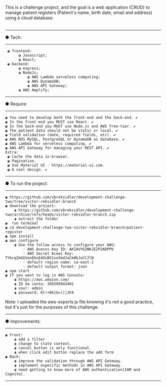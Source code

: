 <div>
  This is a challenge project, and the goal is a web application (CRUD) to manage patient registers (Patient's name, birth date, email and address) using a cloud database.

 </div>

 <br>
 
  ------------------------------
 
● Tech:

 ------------------------------
	 ◕ frontend: 
		  ◑ Javascript;
		  ◑ React;  
	 ◕ backend:
		  ◑ express;
		  ◑ NodeJs;
          	  ◑ AWS Lambda serveless computing;
          	  ◑ AWS DynamoDB;
         	  ◑ AWS API Gateway;
		  ◑ AWS Amplify;
-------------------------------

● Require: 

-------------------------------
	◕ You need to develop both the front-end and the back-end. ✔️
	◕ In the front-end you MUST use React. ✔️
	◕ In the back-end you MUST use Node.js and AWS free-tier. ✔️
	◕ The patient data should not be static or local. ✔️
	◕ Field validation (date, required fields, etc). ✔️
	◕ AWS RDS MySQL, PostgreSQL or DynamoDB as database. ✔️
	◕ AWS Lambda for serveless computing. ✔️
	◕ AWS API Gateway for managing your REST API. ✔️
	Extra:
	 ◕ Cache the data in-browser.
	 ◕ Pagination.
	 ◕ Use Material UI - https://material-ui.com.
	 ◕ A cool design. ✔️
-------------------------------

● To run the project: 

-------------------------------
	◕ https://github.com/vbreksidler/development-challenge-two/tree/victor-reksidler-branch
	◕ download the project:
		◑ https://github.com/vbreksidler/development-challenge-two/archive/refs/heads/victor-reksidler-branch.zip
		◑ extract the folder
	◕  run terminal
	◕ cd development-challenge-two-victor-reksidler-branch/patient-register
	◕ npm install
	◕ aws configure
		◑ Use the follow access to configure your AWS:
			◦ AWS Acesss Key ID: AKIAVYG2NKJE2P2ADPPU
			◦ AWS Secret Acees Key: TYbcqZmGGVonE6xE4OiBX1so3mdJaCm0bJxCCJlN
			◦ default region name: sa-east-1
			◦ default output format: json	
	◕ npm start
	◕ If you want to log in AWS Console: 
		◑ https://aws.amazon.com/
		◑ ID da conta: 395595043401
		◑ user: admin
		◑ password: 0l!+8k}G=(||3FA
		
Note: I uploaded the aws-exports.js file knowing it's not a good practice, but it's just for the purposes of this challenge.

-------------------------------

● Improvements:

-------------------------------
	◕ Front:
		◑ add a filter
		◑ change to state context.
		◑ cancel button is only functional.
		◑ when click edit button replace the add form
	◕ Back:
		◑ improve the validation through AWS API Gateway.
		◑ implement especific methods in AWS API Gateway.
		◑ need getting to know more of AWS authentication(IAM and Cognito).
-------------------------------
